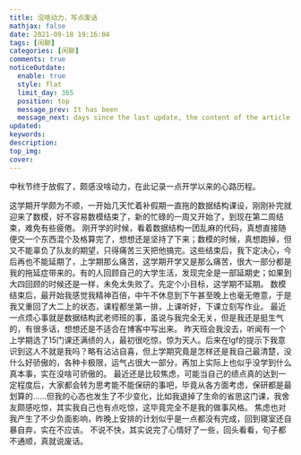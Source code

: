 ```yaml
---
title: 没啥动力，写点废话
mathjax: false
date: 2021-09-18 19:16:04
tags: [闲聊]
categories: [闲聊]
comments: true
noticeOutdate:
  enable: true
  style: flat
  limit_day: 365
  position: top
  message_prev: It has been
  message_next: days since the last update, the content of the article may be outdated.
updated:
keywords:
description:
top_img:
cover:
---
```


中秋节终于放假了，颇感没啥动力，在此记录一点开学以来的心路历程。

<!-- more -->

这学期开学颇为不顺，一开始几天忙着补假期一直拖的数据结构课设，刚刚补完就迎来了数模，好不容易数模结束了，新的忙碌的一周又开始了，到现在第二周结束，难免有些疲倦。
刚开学的时候，看着数据结构一团乱麻的代码，真想直接随便交一个东西混个及格算完了，想想还是坚持了下来；数模的时候，真想跑掉，但又不能辜负了队友的期望，只得痛苦三天把他搞完。这些结束后，我下定决心，今后再也不能延期了，上学期那么痛苦，这学期开学又是那么痛苦，很大一部分都是我的拖延症带来的。有的人回顾自己的大学生活，发现完全是一部延期史；如果到大四回顾的时候还是一样，未免太失败了。先定个小目标，这学期不延期。
数模结束后，最开始我感觉我精神百倍，中午不休息到下午甚至晚上也毫无倦意，于是我又重回了大二上的状态，课程都坐第一排，上课听好，下课立刻写作业。
最近一点烦心事就是数据结构武老师班的事，虽说与我完全无关，但是我还是挺生气的，有很多话，想想还是不适合在博客中写出来。
昨天班会我没去，听闻有一个上学期选了15门课还满绩的人，最初很吃惊，惊为天人。后来在lgf的提示下我意识到这人不就是我吗？略有沾沾自喜，但上学期究竟是怎样还是我自己最清楚，没什么好骄傲的，各种卡极限，运气占很大一部分，再加上实际上也似乎没学到什么真本事，实在没啥可骄傲的。
最近还是比较焦虑，可能当自己的绩点真的达到一定程度后，大家都会转为思考能不能保研的事吧，毕竟从各方面考虑，保研都是最划算的……但我的心态也发生了不少变化，比如我退掉了生命的省思这门课，我舍友颇感吃惊，其实我自己也有点吃惊，这毕竟完全不是我的做事风格。
焦虑也对我产生了不少负面影响，昨晚上安排的计划似乎是一点都没有完成，回到寝室还自暴自弃，实在不应该。
不说不快，其实说完了心情好了一些，回头看看，句子都不通顺，真就说废话。